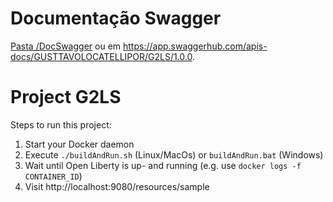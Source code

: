 # Documentação Swagger

[Pasta /DocSwagger](https://gusttavolp.github.io/G2LS/DocSwagger/docs/index.html) ou em https://app.swaggerhub.com/apis-docs/GUSTTAVOLOCATELLIPOR/G2LS/1.0.0.

# Project G2LS

Steps to run this project:

1. Start your Docker daemon
2. Execute `./buildAndRun.sh` (Linux/MacOs) or `buildAndRun.bat` (Windows)
3. Wait until Open Liberty is up- and running (e.g. use `docker logs -f CONTAINER_ID`)
4. Visit http://localhost:9080/resources/sample
